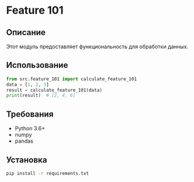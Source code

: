 # Feature 101
## Описание
Этот модуль предоставляет функциональность для обработки данных.
## Использование
```python
from src.feature_101 import calculate_feature_101
data = [1, 2, 3]
result = calculate_feature_101(data)
print(result)  # [2, 4, 6]
```
## Требования
- Python 3.6+
- numpy
- pandas
## Установка
```bash
pip install -r requirements.txt
```